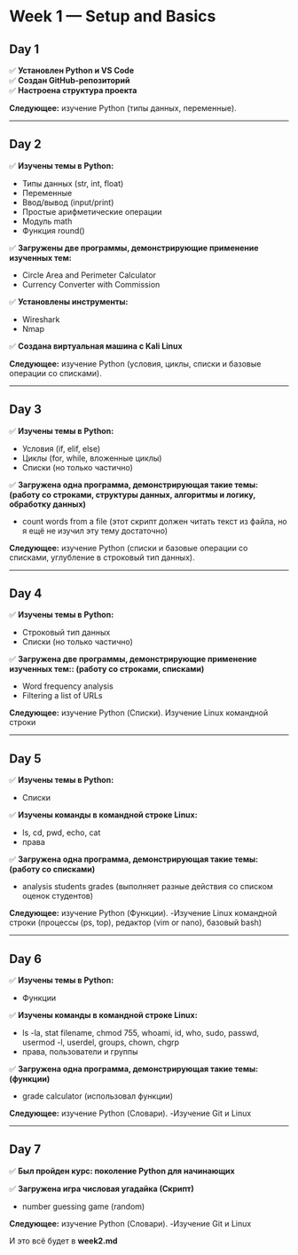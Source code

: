 # Week 1 — Setup and Basics

## Day 1
✅ **Установлен Python и VS Code**  
✅ **Создан GitHub-репозиторий**  
✅ **Настроена структура проекта**  

**Следующее:** изучение Python (типы данных, переменные).

---

## Day 2
✅ **Изучены темы в Python:**  
   - Типы данных (str, int, float)  
   - Переменные  
   - Ввод/вывод (input/print)  
   - Простые арифметические операции  
   - Модуль math  
   - Функция round()  

✅ **Загружены две программы, демонстрирующие применение изученных тем:**  
   - Circle Area and Perimeter Calculator  
   - Currency Converter with Commission  

✅ **Установлены инструменты:**  
   - Wireshark  
   - Nmap  

✅ **Создана виртуальная машина с Kali Linux**  

**Следующее:** изучение Python (условия, циклы, списки и базовые операции со списками).

---

## Day 3
✅ **Изучены темы в Python:**  
   - Условия (if, elif, else)  
   - Циклы (for, while, вложенные циклы)  
   - Списки (но только частично)

✅ **Загружена одна программа, демонстрирующая такие темы: (работу со строками, структуры данных, алгоритмы и логику, обработку данных)**  
   -  count words from a file (этот скрипт должен читать текст из файла, но я ещё не изучил эту тему достаточно)
	
**Следующее:** изучение Python (списки и базовые операции со списками, углубление в строковый тип данных).

---

## Day 4
✅ **Изучены темы в Python:**  
   - Строковый тип данных
   - Списки (но только частично)

✅ **Загружена две программы, демонстрирующие применение изученных тем:: (работу со строками, списками)**  
   -  Word frequency analysis 
   -  Filtering a list of URLs
	
**Следующее:** изучение Python (Списки). Изучение Linux командной строки

---

## Day 5
✅ **Изучены темы в Python:**  
   - Списки

✅ **Изучены команды в командной строке Linux:**  
   - ls, cd, pwd, echo, cat
   - права

✅ **Загружена одна программа, демонстрирующая такие темы: (работу со списками)**  
   -  analysis students grades (выполняет разные действия со списком оценок студентов)

**Следующее:** изучение Python (Функции). 
   -Изучение Linux командной строки (процессы (ps, top), редактор (vim or nano), базовый bash)

---

## Day 6
✅ **Изучены темы в Python:**  
   - Функции

✅ **Изучены команды в командной строке Linux:**  
   - ls -la, stat filename, chmod 755, whoami, id, who, sudo, passwd, usermod -l, userdel, groups, chown, chgrp
   - права, пользователи и группы

✅ **Загружена одна программа, демонстрирующая такие темы: (функции)**  
   -  grade calculator (использовал функции)

**Следующее:** изучение Python (Словари). 
   -Изучение Git и Linux

---

## Day 7
✅ **Был пройден курс: поколение Python для начинающих**  

✅ **Загружена игра числовая угадайка (Скрипт)**  
   -  number guessing game (random)

**Следующее:** изучение Python (Словари). 
   -Изучение Git и Linux

И это всё будет в **week2.md**